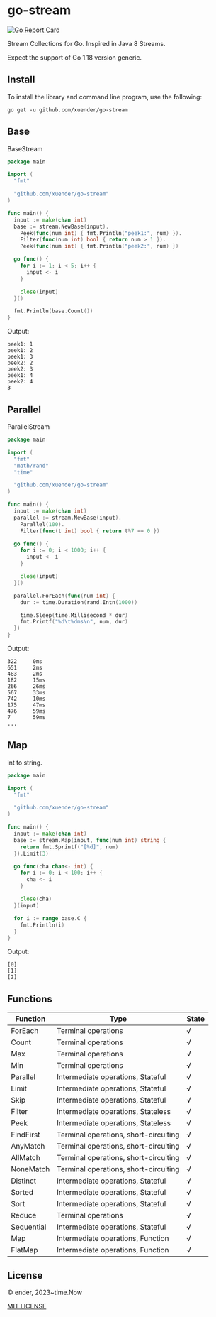 # go-stream

[![Go Report Card](https://goreportcard.com/badge/github.com/xuender/go-stream)](https://goreportcard.com/report/github.com/xuender/go-stream)

Stream Collections for Go. Inspired in Java 8 Streams.

Expect the support of Go 1.18 version generic.

## Install

To install the library and command line program, use the following:

```shell
go get -u github.com/xuender/go-stream
```

## Base

BaseStream

```go
package main

import (
  "fmt"

  "github.com/xuender/go-stream"
)

func main() {
  input := make(chan int)
  base := stream.NewBase(input).
    Peek(func(num int) { fmt.Println("peek1:", num) }).
    Filter(func(num int) bool { return num > 1 }).
    Peek(func(num int) { fmt.Println("peek2:", num) })

  go func() {
    for i := 1; i < 5; i++ {
      input <- i
    }

    close(input)
  }()

  fmt.Println(base.Count())
}
```

Output:

```shell
peek1: 1
peek1: 2
peek1: 3
peek2: 2
peek2: 3
peek1: 4
peek2: 4
3
```

## Parallel

ParallelStream

```go
package main

import (
  "fmt"
  "math/rand"
  "time"

  "github.com/xuender/go-stream"
)

func main() {
  input := make(chan int)
  parallel := stream.NewBase(input).
    Parallel(100).
    Filter(func(t int) bool { return t%7 == 0 })

  go func() {
    for i := 0; i < 1000; i++ {
      input <- i
    }

    close(input)
  }()

  parallel.ForEach(func(num int) {
    dur := time.Duration(rand.Intn(1000))

    time.Sleep(time.Millisecond * dur)
    fmt.Printf("%d\t%dms\n", num, dur)
  })
}
```

Output:

```shell
322     0ms  
651     2ms  
483     2ms  
182     15ms 
266     26ms 
567     33ms 
742     10ms 
175     47ms 
476     59ms 
7       59ms 
...
```

## Map

int to string.

```go
package main

import (
  "fmt"

  "github.com/xuender/go-stream"
)

func main() {
  input := make(chan int)
  base := stream.Map(input, func(num int) string {
    return fmt.Sprintf("[%d]", num)
  }).Limit(3)

  go func(cha chan<- int) {
    for i := 0; i < 100; i++ {
      cha <- i
    }

    close(cha)
  }(input)

  for i := range base.C {
    fmt.Println(i)
  }
}
```

Output:

```shell
[0]
[1]
[2]
```

## Functions

| Function | Type | State |
| - | - | - |
| ForEach | Terminal operations | √ |
| Count | Terminal operations | √ |
| Max | Terminal operations | √ |
| Min | Terminal operations | √ |
| Parallel | Intermediate operations, Stateful | √ |
| Limit | Intermediate operations, Stateful | √ |
| Skip | Intermediate operations, Stateful | √ |
| Filter | Intermediate operations, Stateless | √ |
| Peek | Intermediate operations, Stateless | √ |
| FindFirst | Terminal operations, short-circuiting | √ |
| AnyMatch | Terminal operations, short-circuiting | √ |
| AllMatch | Terminal operations, short-circuiting | √ |
| NoneMatch | Terminal operations, short-circuiting | √ |
| Distinct | Intermediate operations, Stateful | √ |
| Sorted | Intermediate operations, Stateful | √ |
| Sort | Intermediate operations, Stateful | √ |
| Reduce | Terminal operations | √ |
| Sequential | Intermediate operations, Stateful | √ |
| Map | Intermediate operations, Function | √ |
| FlatMap | Intermediate operations, Function | √ |

## License

© ender, 2023~time.Now

[MIT LICENSE](https://github.com/xuender/go-stream/blob/master/LICENSE)
